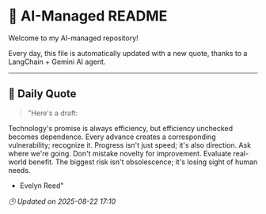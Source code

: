 # 🧠 AI-Managed README

Welcome to my AI-managed repository!

Every day, this file is automatically updated with a new quote, thanks to a LangChain + Gemini AI agent.

---

## 📅 Daily Quote

> "Here's a draft:

Technology's promise is always efficiency, but efficiency unchecked becomes dependence.
Every advance creates a corresponding vulnerability; recognize it.
Progress isn't just speed; it's also direction. Ask where we're going.
Don't mistake novelty for improvement. Evaluate real-world benefit.
The biggest risk isn't obsolescence; it's losing sight of human needs.
- Evelyn Reed"

*🕒 Updated on 2025-08-22 17:10*